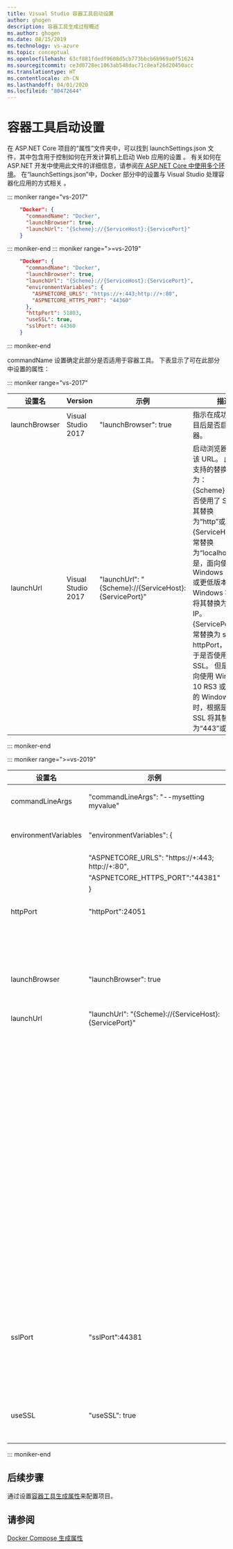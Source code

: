 ```yaml
---
title: Visual Studio 容器工具启动设置
author: ghogen
description: 容器工具生成过程概述
ms.author: ghogen
ms.date: 08/15/2019
ms.technology: vs-azure
ms.topic: conceptual
ms.openlocfilehash: 63cf881fdedf9608d5cb773bbcb6b969a0f51624
ms.sourcegitcommit: ce3d0728ec1063ab548dac71c8eaf26d20450acc
ms.translationtype: HT
ms.contentlocale: zh-CN
ms.lasthandoff: 04/01/2020
ms.locfileid: "80472644"
---
```

# <a name="container-tools-launch-settings"></a>容器工具启动设置

在 ASP.NET Core 项目的“属性”文件夹中，可以找到 launchSettings.json 文件，其中包含用于控制如何在开发计算机上启动 Web 应用的设置  。 有关如何在 ASP.NET 开发中使用此文件的详细信息，请参阅[在 ASP.NET Core 中使用多个环境](/aspnet/core/fundamentals/environments?view=aspnetcore-2.2)。 在“launchSettings.json”中，Docker 部分中的设置与 Visual Studio 处理容器化应用的方式相关   。

::: moniker range="vs-2017"
```json
    "Docker": {
      "commandName": "Docker",
      "launchBrowser": true,
      "launchUrl": "{Scheme}://{ServiceHost}:{ServicePort}"
    }
```

::: moniker-end
::: moniker range=">=vs-2019"

```json
    "Docker": {
      "commandName": "Docker",
      "launchBrowser": true,
      "launchUrl": "{Scheme}://{ServiceHost}:{ServicePort}",
      "environmentVariables": {
        "ASPNETCORE_URLS": "https://+:443;http://+:80",
        "ASPNETCORE_HTTPS_PORT": "44360"
      },
      "httpPort": 51803,
      "useSSL": true,
      "sslPort": 44360
    }
```

::: moniker-end

commandName 设置确定此部分是否适用于容器工具。 下表显示了可在此部分中设置的属性：

::: moniker range="vs-2017"

|设置名|Version|示例|描述|
|------------|-------|-------|---------------|
|launchBrowser|Visual Studio 2017|"launchBrowser": true|指示在成功启动项目后是否启动浏览器。|
|launchUrl|Visual Studio 2017|"launchUrl": "{Scheme}://{ServiceHost}:{ServicePort}"|启动浏览器时使用该 URL。  此字符串支持的替换令牌为：<br>   {Scheme} - 根据是否使用了 SSL，将其替换为“http”或“https”。<br>   {ServiceHost} - 通常替换为“localhost”。 但是，面向使用 Windows 10 RS3 或更低版本的 Windows 容器时，将其替换为容器的 IP。<br>   {ServicePort} - 通常替换为 sslPort 或 httpPort，具体取决于是否使用了 SSL。  但是，在面向使用 Windows 10 RS3 或更低版本的 Windows 容器时，根据是否使用 SSL 将其替换为“443”或“80”。|

::: moniker-end

::: moniker range=">=vs-2019"

| 设置名         | 示例                                               | 描述                                                                                                             |
| -------------------- | ----------------------------------------------------- | ----------------------------------------------------------------------------------------------------------------------- |
| commandLineArgs      | "commandLineArgs": "--mysetting myvalue"              | 在容器中启动项目时使用这些命令行参数来启动应用。                                     |
| environmentVariables | "environmentVariables": {                             | 在容器中启动时，这些环境变量值将传递给该过程。                       |
|                      | "ASPNETCORE_URLS": "https://+:443; http://+:80",       |                                                                                                                         |
|                      | "ASPNETCORE_HTTPS_PORT":"44381"                      |                                                                                                                         |
|                      | }                                                     |                                                                                                                         |
| httpPort             | "httpPort":24051                                     | 启动容器时，主机上的此端口映射到容器的端口 80。                                |
|                      |                                                       | 如果未指定，则该值取自 iisSettings 值。                                                          |
| launchBrowser        | "launchBrowser": true                                 | 指示在成功启动项目后是否启动浏览器。                                       |
| launchUrl            | "launchUrl": "{Scheme}://{ServiceHost}:{ServicePort}" | 启动浏览器时使用该 URL。 此字符串支持的替换令牌为：                          |
|                      |                                                       | - {Scheme} - 替换为“http”或“https”，具体取决于是否使用 SSL。                                   |
|                      |                                                       | - {ServiceHost} - 通常替换为“localhost”。                                                                    |
|                      |                                                       | 但是，面向使用 Windows 10 RS3 或更低版本的 Windows 容器时，将其替换为容器的 IP。           |
|                      |                                                       | - {ServicePort} - 通常替换为 sslPort 或 httpPort，具体取决于是否使用 SSL。                   |
|                      |                                                       | 但是，面向使用 Windows 10 RS3 或更低版本的 Windows 容器时，将其替换为“443”或“80”，         |
|                      |                                                       | 具体取决于是否使用 SSL。                                                                                       |
| sslPort              | "sslPort":44381                                      | 启动容器时，主机上的此端口映射到容器的端口 443。                               |
|                      |                                                       | 如果未指定，则该值取自 iisSettings 值。                                                          |
| useSSL               | "useSSL": true                                        | 指示在启动项目时是否使用 SSL。 如果未指定 useSSL，则在 sslPort 大于 0 时使用 SSL。 |

::: moniker-end

## <a name="next-steps"></a>后续步骤

通过设置[容器工具生成属性](container-msbuild-properties.md)来配置项目。

## <a name="see-also"></a>请参阅

[Docker Compose 生成属性](docker-compose-properties.md)
